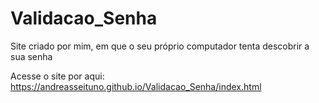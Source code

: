 # Validacao_Senha
 Site criado por mim, em que o seu próprio computador tenta descobrir a sua senha

Acesse o site por aqui: https://andreasseituno.github.io/Validacao_Senha/index.html
